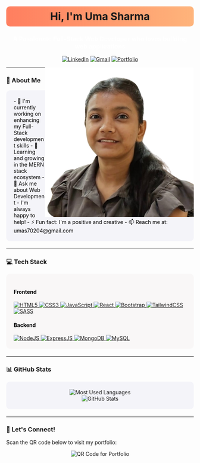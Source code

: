<h1 align="center" style="background: linear-gradient(to right, #ff7e5f, #feb47b); color: navy font-weight:bold; padding: 10px; border-radius: 10px;">
  Hi, I'm Uma Sharma
</h1>

<h3 align="center" style="color: white;">A Passionate Full-Stack Web Developer who loves building web applications</h3>

<div align="center">
  
<a href="https://www.linkedin.com/in/uma-sharma82/" target="_blank"><img src="https://img.shields.io/badge/LinkedIn-0077B5?style=for-the-badge&logo=linkedin&logoColor=white" alt="LinkedIn"></a> 
<a href="mailto:umas70204@gmail.com" target="_blank"><img src="https://img.shields.io/badge/Gmail-D14836?style=for-the-badge&logo=gmail&logoColor=white" alt="Gmail"></a> 
<a href="https://github.com/umasharma-cell" target="_blank"><img src="https://img.shields.io/badge/Portfolio-000000?style=for-the-badge&logo=About.me&logoColor=white" alt="Portfolio"></a>

</div>

<img align="right" alt="professional-photo" width="400" src="profile .jpg">

---

### 🚀 About Me

<div style="background: #f4f4f9; padding: 20px; border-radius: 10px; margin-bottom: 20px; color: black;">
- 🔭 I'm currently working on enhancing my Full-Stack development skills  
- 🌱 Learning and growing in the MERN stack ecosystem  
- 💬 Ask me about Web Development - I'm always happy to help!  
- ⚡ Fun fact: I'm a positive and creative
- 📫 Reach me at: umas70204@gmail.com  
</div>

---

### 💻 Tech Stack

<div align="left" style="background: #f9f7f7; padding: 20px; border-radius: 10px; margin-bottom: 20px; color: black;">
  
#### Frontend
<a href="https://html.spec.whatwg.org/" target="_blank">
  <img src="https://img.shields.io/badge/HTML5-E34F26?style=for-the-badge&logo=html5&logoColor=white" alt="HTML5">
</a> 
<a href="https://www.w3.org/Style/CSS/" target="_blank">
  <img src="https://img.shields.io/badge/CSS3-1572B6?style=for-the-badge&logo=css3&logoColor=white" alt="CSS3">
</a> 
<a href="https://www.ecma-international.org/publications-and-standards/standards/ecma-262/" target="_blank">
  <img src="https://img.shields.io/badge/JavaScript-F7DF1E?style=for-the-badge&logo=javascript&logoColor=black" alt="JavaScript">
</a> 
<a href="https://react.dev/" target="_blank">
  <img src="https://img.shields.io/badge/React-20232A?style=for-the-badge&logo=react&logoColor=61DAFB" alt="React">
</a> 
<a href="https://getbootstrap.com/" target="_blank">
  <img src="https://img.shields.io/badge/Bootstrap-563D7C?style=for-the-badge&logo=bootstrap&logoColor=white" alt="Bootstrap">
</a> 
<a href="https://tailwindcss.com/" target="_blank">
  <img src="https://img.shields.io/badge/Tailwind_CSS-38B2AC?style=for-the-badge&logo=tailwind-css&logoColor=white" alt="TailwindCSS">
</a> 
<a href="https://sass-lang.com/" target="_blank">
  <img src="https://img.shields.io/badge/Sass-CC6699?style=for-the-badge&logo=sass&logoColor=white" alt="SASS">
</a>

#### Backend
<a href="https://nodejs.org/" target="_blank">
  <img src="https://img.shields.io/badge/Node.js-43853D?style=for-the-badge&logo=node.js&logoColor=white" alt="NodeJS">
</a> 
<a href="https://expressjs.com/" target="_blank">
  <img src="https://img.shields.io/badge/Express.js-404D59?style=for-the-badge" alt="ExpressJS">
</a> 
<a href="https://www.mongodb.com/" target="_blank">
  <img src="https://img.shields.io/badge/MongoDB-4EA94B?style=for-the-badge&logo=mongodb&logoColor=white" alt="MongoDB">
</a> 
<a href="https://www.mysql.com/" target="_blank">
  <img src="https://img.shields.io/badge/MySQL-005C84?style=for-the-badge&logo=mysql&logoColor=white" alt="MySQL">
</a>

</div>

---

### 📊 GitHub Stats

<div align="center" style="background: #f4f4f9; padding: 20px; border-radius: 10px; margin-bottom: 20px;">
  <img src="https://github-readme-stats.vercel.app/api/top-langs?username=umasharma-cell&show_icons=true&locale=en&layout=compact&theme=tokyonight" alt="Most Used Languages" />
  <br/>
  <img src="https://github-readme-stats.vercel.app/api?username=umasharma-cell&show_icons=true&locale=en&theme=tokyonight" alt="GitHub Stats" />
</div>

---

### 🌟 Let's Connect!
Scan the QR code below to visit my portfolio:

<div align="center">
  <img src="https://api.qrserver.com/v1/create-qr-code/?data=https://github.com/umasharma-cell&size=200x200" alt="QR Code for Portfolio" />
</div>
